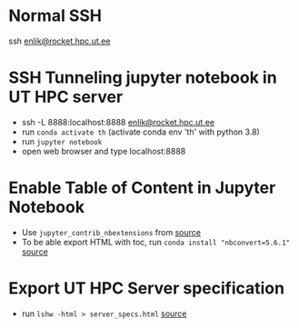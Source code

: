 # Normal SSH

ssh enlik@rocket.hpc.ut.ee


# SSH Tunneling jupyter notebook in UT HPC server

- ssh -L 8888:localhost:8888 enlik@rocket.hpc.ut.ee
- run `conda activate th` (activate conda env 'th' with python 3.8)
- run `jupyter notebook`
- open web browser and type localhost:8888


# Enable Table of Content in Jupyter Notebook

- Use `jupyter_contrib_nbextensions` from [source](https://github.com/ipython-contrib/jupyter_contrib_nbextensions)
- To be able export HTML with toc, run `conda install "nbconvert=5.6.1"` [source](https://stackoverflow.com/questions/65376052/how-to-solve-error-with-downloading-jupyter-notebook-as-html-with-toc)


# Export UT HPC Server specification

- run `lshw -html > server_specs.html` [source](https://ourcodeworld.com/articles/read/768/how-to-check-system-specifications-in-ubuntu-server-16-04-with-the-cli)
